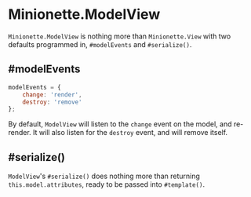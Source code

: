 Minionette.ModelView
====================

`Minionette.ModelView` is nothing more than `Minionette.View` with two
defaults programmed in, `#modelEvents` and `#serialize()`.

## #modelEvents

```javascript
modelEvents = {
    change: 'render',
    destroy: 'remove'
};
```

By default, `ModelView` will listen to the `change` event on the model,
and re-render. It will also listen for the `destroy` event, and will
remove itself.

## #serialize()

`ModelView`'s `#serialize()` does nothing more than returning
`this.model.attributes`, ready to be passed into `#template()`.
